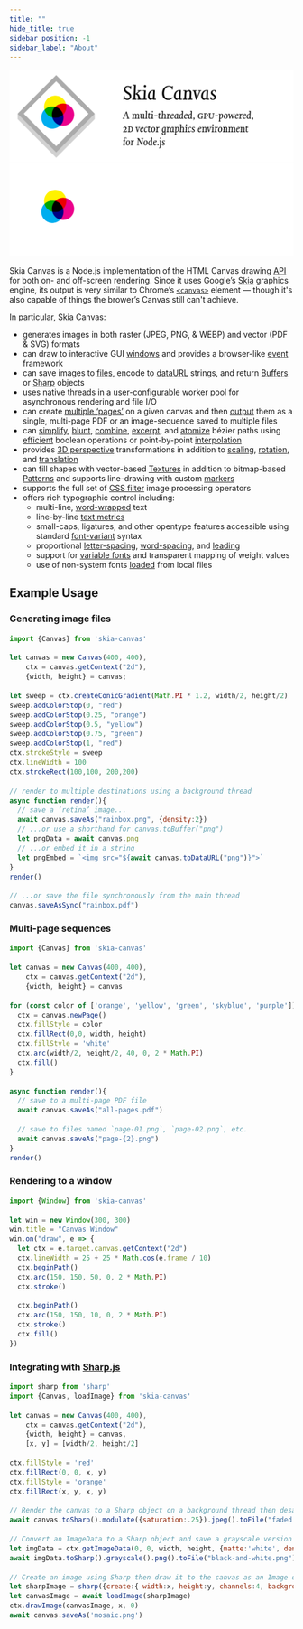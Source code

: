 ```yaml
---
title: ""
hide_title: true
sidebar_position: -1
sidebar_label: "About"
---
```


<div id="hero">

  ![Skia Canvas](./assets/hero@2x.png)
  ![Skia Canvas](./assets/hero-dark@2x.png)

</div>

Skia Canvas is a Node.js implementation of the HTML Canvas drawing [API](https://developer.mozilla.org/en-US/docs/Web/API/Canvas_API) for both on- and off-screen rendering. Since it uses Google’s [Skia](https://skia.org) graphics engine, its output is very similar to Chrome’s [`<canvas>`](https://html.spec.whatwg.org/multipage/canvas.html) element — though it's also capable of things the brower’s Canvas still can't achieve.

In particular, Skia Canvas:

  - generates images in both raster (JPEG, PNG, & WEBP) and vector (PDF & SVG) formats
  - can draw to interactive GUI [windows][window] and provides a browser-like [event][win_bind] framework
  - can save images to [files][saveAs], encode to [dataURL][toDataURL_ext] strings, and return [Buffers][toBuffer] or [Sharp][sharp] objects
  - uses native threads in a [user-configurable][multithreading] worker pool for asynchronous rendering and file I/O
  - can create [multiple ‘pages’][newPage] on a given canvas and then [output][saveAs] them as a single, multi-page PDF or an image-sequence saved to multiple files
  - can [simplify][p2d_simplify], [blunt][p2d_round], [combine][bool-ops], [excerpt][p2d_trim], and [atomize][p2d_points] bézier paths using [efficient](https://www.youtube.com/watch?v=OmfliNQsk88) boolean operations or point-by-point [interpolation][p2d_interpolate]
  - provides [3D perspective][createProjection()] transformations in addition to [scaling][scale()], [rotation][rotate()], and [translation][translate()]
  - can fill shapes with vector-based [Textures][createTexture()] in addition to bitmap-based [Patterns][createPattern()] and supports line-drawing with custom [markers][lineDashMarker]
  - supports the full set of [CSS filter][filter] image processing operators
  - offers rich typographic control including:
    - multi-line, [word-wrapped][textwrap] text
    - line-by-line [text metrics][c2d_measuretext]
    - small-caps, ligatures, and other opentype features accessible using standard [font-variant][fontvariant] syntax
    - proportional [letter-spacing][letterSpacing], [word-spacing][wordSpacing], and [leading][c2d_font]
    - support for [variable fonts][VariableFonts] and transparent mapping of weight values
    - use of non-system fonts [loaded][fontlibrary-use] from local files

## Example Usage

### Generating image files

```js
import {Canvas} from 'skia-canvas'

let canvas = new Canvas(400, 400),
    ctx = canvas.getContext("2d"),
    {width, height} = canvas;

let sweep = ctx.createConicGradient(Math.PI * 1.2, width/2, height/2)
sweep.addColorStop(0, "red")
sweep.addColorStop(0.25, "orange")
sweep.addColorStop(0.5, "yellow")
sweep.addColorStop(0.75, "green")
sweep.addColorStop(1, "red")
ctx.strokeStyle = sweep
ctx.lineWidth = 100
ctx.strokeRect(100,100, 200,200)

// render to multiple destinations using a background thread
async function render(){
  // save a ‘retina’ image...
  await canvas.saveAs("rainbox.png", {density:2})
  // ...or use a shorthand for canvas.toBuffer("png")
  let pngData = await canvas.png
  // ...or embed it in a string
  let pngEmbed = `<img src="${await canvas.toDataURL("png")}">`
}
render()

// ...or save the file synchronously from the main thread
canvas.saveAsSync("rainbox.pdf")
```

### Multi-page sequences

```js
import {Canvas} from 'skia-canvas'

let canvas = new Canvas(400, 400),
    ctx = canvas.getContext("2d"),
    {width, height} = canvas

for (const color of ['orange', 'yellow', 'green', 'skyblue', 'purple']){
  ctx = canvas.newPage()
  ctx.fillStyle = color
  ctx.fillRect(0,0, width, height)
  ctx.fillStyle = 'white'
  ctx.arc(width/2, height/2, 40, 0, 2 * Math.PI)
  ctx.fill()
}

async function render(){
  // save to a multi-page PDF file
  await canvas.saveAs("all-pages.pdf")

  // save to files named `page-01.png`, `page-02.png`, etc.
  await canvas.saveAs("page-{2}.png")
}
render()
```

### Rendering to a window

```js
import {Window} from 'skia-canvas'

let win = new Window(300, 300)
win.title = "Canvas Window"
win.on("draw", e => {
  let ctx = e.target.canvas.getContext("2d")
  ctx.lineWidth = 25 + 25 * Math.cos(e.frame / 10)
  ctx.beginPath()
  ctx.arc(150, 150, 50, 0, 2 * Math.PI)
  ctx.stroke()

  ctx.beginPath()
  ctx.arc(150, 150, 10, 0, 2 * Math.PI)
  ctx.stroke()
  ctx.fill()
})
```

### Integrating with [Sharp.js][sharp]

```js
import sharp from 'sharp'
import {Canvas, loadImage} from 'skia-canvas'

let canvas = new Canvas(400, 400),
    ctx = canvas.getContext("2d"),
    {width, height} = canvas,
    [x, y] = [width/2, height/2]

ctx.fillStyle = 'red'
ctx.fillRect(0, 0, x, y)
ctx.fillStyle = 'orange'
ctx.fillRect(x, y, x, y)

// Render the canvas to a Sharp object on a background thread then desaturate
await canvas.toSharp().modulate({saturation:.25}).jpeg().toFile("faded.jpg")

// Convert an ImageData to a Sharp object and save a grayscale version
let imgData = ctx.getImageData(0, 0, width, height, {matte:'white', density:2})
await imgData.toSharp().grayscale().png().toFile("black-and-white.png")

// Create an image using Sharp then draw it to the canvas as an Image object
let sharpImage = sharp({create:{ width:x, height:y, channels:4, background:"skyblue" }})
let canvasImage = await loadImage(sharpImage)
ctx.drawImage(canvasImage, x, 0)
await canvas.saveAs('mosaic.png')
```

<!-- references_begin -->
[bool-ops]: api/path2d.md#complement-difference-intersect-union-and-xor
[c2d_font]: api/context.md#font
[c2d_measuretext]: api/context.md#measuretext
[createProjection()]: api/context.md#createprojection
[createTexture()]: api/context.md#createtexture
[fontlibrary-use]: api/font-library.md#use
[fontvariant]: api/context.md#fontvariant
[lineDashMarker]: api/context.md#linedashmarker
[newPage]: api/canvas.md#newpage
[p2d_interpolate]: api/path2d.md#interpolate
[p2d_points]: api/path2d.md#points
[p2d_round]: api/path2d.md#round
[p2d_simplify]: api/path2d.md#simplify
[p2d_trim]: api/path2d.md#trim
[saveAs]: api/canvas.md#saveas
[textwrap]: api/context.md#textwrap
[toBuffer]: api/canvas.md#tobuffer
[toDataURL_ext]: api/canvas.md#todataurl
[win_bind]: api/window.md#on--off--once
[window]: api/window.md
[multithreading]: getting-started.md#multithreading
[sharp]: https://sharp.pixelplumbing.com
[VariableFonts]: https://developer.mozilla.org/en-US/docs/Web/CSS/CSS_Fonts/Variable_Fonts_Guide
[filter]: https://developer.mozilla.org/en-US/docs/Web/API/CanvasRenderingContext2D/filter
[letterSpacing]: https://developer.mozilla.org/en-US/docs/Web/API/CanvasRenderingContext2D/letterSpacing
[wordSpacing]: https://developer.mozilla.org/en-US/docs/Web/API/CanvasRenderingContext2D/wordSpacing
[createPattern()]: https://developer.mozilla.org/en-US/docs/Web/API/CanvasRenderingContext2D/createPattern
[rotate()]: https://developer.mozilla.org/en-US/docs/Web/API/CanvasRenderingContext2D/rotate
[scale()]: https://developer.mozilla.org/en-US/docs/Web/API/CanvasRenderingContext2D/scale
[translate()]: https://developer.mozilla.org/en-US/docs/Web/API/CanvasRenderingContext2D/translate
<!-- references_end -->
